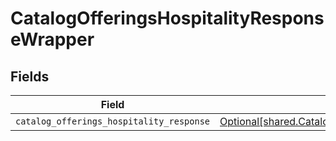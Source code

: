 # CatalogOfferingsHospitalityResponseWrapper


## Fields

| Field                                                                                                              | Type                                                                                                               | Required                                                                                                           | Description                                                                                                        |
| ------------------------------------------------------------------------------------------------------------------ | ------------------------------------------------------------------------------------------------------------------ | ------------------------------------------------------------------------------------------------------------------ | ------------------------------------------------------------------------------------------------------------------ |
| `catalog_offerings_hospitality_response`                                                                           | [Optional[shared.CatalogOfferingsHospitalityResponse]](../../models/shared/catalogofferingshospitalityresponse.md) | :heavy_minus_sign:                                                                                                 | N/A                                                                                                                |